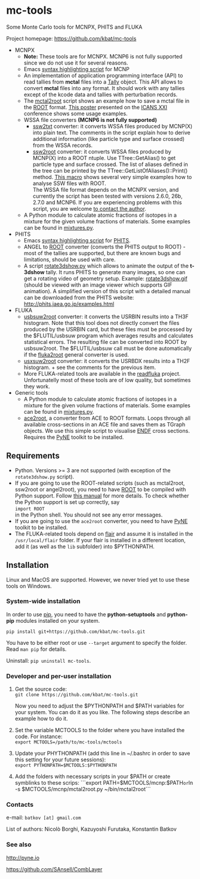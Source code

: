 # mc-tools
Some Monte Carlo tools for MCNPX, PHITS and FLUKA

Project homepage: https://github.com/kbat/mc-tools

* MСNРХ
  * **Note:** These tools are for MCNPX. MCNP6 is not fully supported since we do not use it for several reasons.
  * Emacs [syntax highlighting script](https://github.com/kbat/mc-tools/blob/master/mctools/mcnp/mcnpgen-mode.el) for MCNP
  * An implementation of application programming interface (API) to
    read tallies from **mctal** files into a
    [Tally](https://github.com/kbat/mc-tools/blob/master/mctools/mcnp/mctal.py)
    object. This API allows to convert **mctal** files into any
    format.  It should work with any tallies except of the kcode data
    and tallies with perturbation records. 
  * The [mctal2root](https://github.com/kbat/mc-tools/blob/master/mctools/mcnp/mctal2root.py)
    script shows an example how to save a mctal file in the
    [ROOT](http://root.cern.ch)  format.
    [This poster](https://drive.google.com/file/d/0B35Xg1IpFgVycXRiWWh0VTJnczQ/edit?usp=sharing)
    presented on the
    [ICANS XXI](http://j-parc.jp/researcher/MatLife/en/meetings/ICANS_XXI/)
    conference shows some usage examples. 
  * WSSA file converters **(MCNP6 is not fully supported)**
    * [ssw2txt](https://github.com/kbat/mc-tools/blob/master/mctools/mcnp/ssw2txt.py)
      converter: it converts WSSA files produced by MCNP(X) into plain
      text. The comments in the script explain how to derive additional
      information (like particle type and surface crossed) from the
      WSSA records.
    * [ssw2root](https://github.com/kbat/mc-tools/blob/master/mctools/mcnp/ssw2root.py)
      converter: it converts WSSA files produced by MСNР(X) into a ROOT
      ntuple.  Use TTree::GetAlias() to get particle type and surface
      crossed.  The list of aliases defined in the tree can be printed
      by the TTree::GetListOfAliases()::Print()
      method.
      [This macro](https://github.com/kbat/mc-tools/blob/master/mctools/mcnp/examples/ssw2root/example.C)
      shows several very simple examples how to analyse SSW files with
      ROOT.  
    The WSSA file format depends on the MCNPX version, and currently
    the script has been tested with versions 2.6.0, 26b, 2.7.0 and
    MCNP6. If you are experiencing problems with this script, you are
    welcome [to contact the author](https://github.com/kbat). 
  * A Python module to calculate atomic fractions of isotopes in a
    mixture for the given volume fractions of materials. Some examples
    can be found in
    [mixtures.py](https://github.com/kbat/mc-tools/blob/master/mctools/common/mixtures.py). 
* PHITS
  * Emacs [syntax highlighting script](https://github.com/kbat/mc-tools/blob/master/mctools/phits/phits-mode.el) for [PHITS](http://phits.jaea.go.jp/).
  * ANGEL to [ROOT](http://root.cern.ch) converter (converts the PHITS
    output to ROOT) - most of the tallies are supported, but there are
    known bugs and limitations, should be used with care. 
  * A script
    [rotate3dshow.py](https://github.com/kbat/mc-tools/blob/master/mctools/phits/rotate3dshow.py)
    which allows to animate the output of the **t-3dshow** tally. It
    runs PHITS to generate many images, so one can get a rotating
    video of geometry setup. Example:
    [rotate3dshow.gif](http://mc-tools.googlecode.com/files/rotate3dshow.gif)
    (should be viewed with an image viewer which supports GIF
    animation).  A simplified version of this script with a detailed
    manual can be downloaded from the PHITS website:
    <http://phits.jaea.go.jp/examples.html> 
* FLUKA
  * [usbsuw2root](https://github.com/kbat/mc-tools/blob/master/mctools/fluka/usbsuw2root.py) converter: it converts the USRBIN results into a TH3F histogram. Note that this tool does not directly convert the files produced by the USRBIN card, but these files must be processed by the $FLUTIL/usbsuw program which averages results and calculates statistical errors. The resulting file can be converted into ROOT by usbsuw2root. The $FLUTIL/usbsuw call must be done automatically if the [fluka2root](https://github.com/kbat/mc-tools/blob/master/mctools/fluka/fluka2root.py) general converter is used.
  * [usxsuw2root](https://github.com/kbat/mc-tools/blob/master/mctools/fluka/usxsuw2root.py) converter: it converts the USRBDX results into a TH2F histogram. + see the comments for the previous item.
  * More FLUKA-related tools are available in the [readfluka](https://github.com/kbat/readfluka) project. Unfortunatelly most of these tools are of low quality, but sometimes they work.
* Generic tools
  * A Python module to calculate atomic fractions of isotopes in a
    mixture for the given volume fractions of materials. Some examples
    can be found in
    [mixtures.py](https://github.com/kbat/mc-tools/blob/master/mctools/common/mixtures.py). 
   * [ace2root](https://github.com/kbat/mc-tools/blob/master/mctools/common/ace2root.py), a converter from ACE to ROOT formats. Loops through all available cross-sections in an ACE file and saves them as TGraph objects. We use this simple script to visualise [ENDF](http://www.nndc.bnl.gov/exfor/endf00.jsp) cross sections. Requires the [PyNE](http://pyne.io) toolkit to be installed.

## Requirements ##
* Python. Versions >= 3 are not supported (with exception of the ```rotate3dshow.py``` script).
* If you are going to use the ROOT-related scripts (such as mctal2root,
   ssw2root or angel2root), you need to have [ROOT](http://root.cern.ch)
   to be compiled with Python support. Follow
   [this manual](http://root.cern.ch/drupal/content/pyroot) for more
   details. To check whether the Python
   support is set up correctly, say   
   ```import ROOT```  
   in the Python shell. You should not see any error messages.
* If you are going to use the ```ace2root``` converter, you need to have [PyNE](http://pyne.io) toolkit to be installed.
* The FLUKA-related tools depend on [flair](http://www.fluka.org/flair) and assume it is installed in the `/usr/local/flair` folder. If your flair is installed in a different location, add it (as well as the `lib` subfolder) into $PYTHONPATH.

## Installation ##
Linux and MacOS are supported. However, we never tried yet to use these tools on Windows.

### System-wide installation ###
In order to use [pip](https://pip.pypa.io/en/stable/), you need to have the **python-setuptools** and **python-pip** modules installed on your system.

```pip install git+https://github.com/kbat/mc-tools.git```

You have to be either root or use ```--target``` argument to specify the folder. Read ```man pip``` for details.

Uninstall: ```pip uninstall mc-tools```.

### Developer and per-user installation ###

1. Get the source code:  
```git clone https://github.com/kbat/mc-tools.git```

   Now you need to adjust the $PYTHONPATH and $PATH variables for your system. You can do it as you like. The following steps describe an example how to do it.
2. Set the variable MCTOOLS to the folder where you have installed the
   code. For instance:   
```export MCTOOLS=/path/to/mc-tools/mctools```
3. Update your PHYTHONPATH (add this line in ~/.bashrc in order to
   save this setting for your future sessions):   
```export PYTHONPATH=$MCTOOLS:$PYTHONPATH```
4. Add the folders with necessary scripts in your $PATH or create symblinks to these scrips:
```export PATH=$MCTOOLS/mcnp:$PATH``` or
```ln -s $MCTOOLS/mcnp/mctal2root.py ~/bin/mctal2root```


### Contacts ###
e-mail: `batkov [аt] gmail.com`

List of authors: Nicolò Borghi, Kazuyoshi Furutaka, Konstantin Batkov

### See also ###
http://pyne.io

https://github.com/SAnsell/CombLayer
